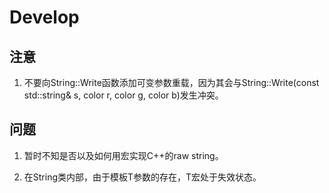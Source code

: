 # Develop

## 注意

1. 不要向String::Write函数添加可变参数重载，因为其会与String::Write(const std::string& s, color r, color g, color b)发生冲突。

## 问题

1. 暂时不知是否以及如何用宏实现C++的raw string。

1. 在String类内部，由于模板T参数的存在，T宏处于失效状态。
